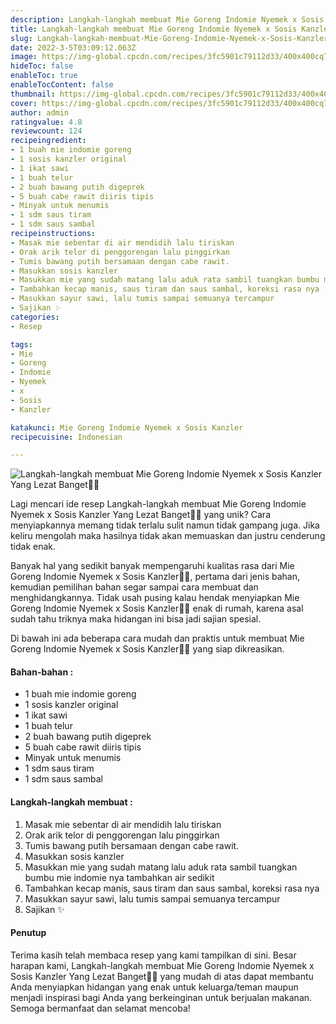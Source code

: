 ```yaml
---
description: Langkah-langkah membuat Mie Goreng Indomie Nyemek x Sosis Kanzler Yang Lezat Banget"
title: Langkah-langkah membuat Mie Goreng Indomie Nyemek x Sosis Kanzler Yang Lezat Banget
slug: Langkah-langkah-membuat-Mie-Goreng-Indomie-Nyemek-x-Sosis-Kanzler-Yang-Lezat-Banget
date: 2022-3-5T03:09:12.063Z
image: https://img-global.cpcdn.com/recipes/3fc5901c79112d33/400x400cq70/photo.jpg
hideToc: false
enableToc: true
enableTocContent: false
thumbnail: https://img-global.cpcdn.com/recipes/3fc5901c79112d33/400x400cq70/photo.jpg
cover: https://img-global.cpcdn.com/recipes/3fc5901c79112d33/400x400cq70/photo.jpg
author: admin
ratingvalue: 4.8
reviewcount: 124
recipeingredient:
- 1 buah mie indomie goreng
- 1 sosis kanzler original
- 1 ikat sawi
- 1 buah telur
- 2 buah bawang putih digeprek
- 5 buah cabe rawit diiris tipis
- Minyak untuk menumis
- 1 sdm saus tiram
- 1 sdm saus sambal
recipeinstructions:
- Masak mie sebentar di air mendidih lalu tiriskan
- Orak arik telor di penggorengan lalu pinggirkan
- Tumis bawang putih bersamaan dengan cabe rawit.
- Masukkan sosis kanzler
- Masukkan mie yang sudah matang lalu aduk rata sambil tuangkan bumbu mie indomie nya tambahkan air sedikit
- Tambahkan kecap manis, saus tiram dan saus sambal, koreksi rasa nya
- Masukkan sayur sawi, lalu tumis sampai semuanya tercampur
- Sajikan ✨
categories:
- Resep

tags:
- Mie
- Goreng
- Indomie
- Nyemek
- x
- Sosis
- Kanzler

katakunci: Mie Goreng Indomie Nyemek x Sosis Kanzler
recipecuisine: Indonesian

---
```


![Langkah-langkah membuat Mie Goreng Indomie Nyemek x Sosis Kanzler Yang Lezat Banget👩‍🍳](https://img-global.cpcdn.com/recipes/3fc5901c79112d33/400x400cq70/photo.jpg)

Lagi mencari ide resep Langkah-langkah membuat Mie Goreng Indomie Nyemek x Sosis Kanzler Yang Lezat Banget👩‍🍳 yang unik? Cara menyiapkannya memang tidak terlalu sulit namun tidak gampang juga. Jika keliru mengolah maka hasilnya tidak akan memuaskan dan justru cenderung tidak enak.

Banyak hal yang sedikit banyak mempengaruhi kualitas rasa dari Mie Goreng Indomie Nyemek x Sosis Kanzler👩‍🍳, pertama dari jenis bahan, kemudian pemilihan bahan segar sampai cara membuat dan menghidangkannya. Tidak usah pusing kalau hendak menyiapkan Mie Goreng Indomie Nyemek x Sosis Kanzler👩‍🍳 enak di rumah, karena asal sudah tahu triknya maka hidangan ini bisa jadi sajian spesial.

Di bawah ini ada beberapa cara mudah dan praktis untuk membuat Mie Goreng Indomie Nyemek x Sosis Kanzler👩‍🍳 yang siap dikreasikan.

<!--inarticleads1-->

#### Bahan-bahan :

- 1 buah mie indomie goreng
- 1 sosis kanzler original
- 1 ikat sawi
- 1 buah telur
- 2 buah bawang putih digeprek
- 5 buah cabe rawit diiris tipis
- Minyak untuk menumis
- 1 sdm saus tiram
- 1 sdm saus sambal

<!--inarticleads2-->

#### Langkah-langkah membuat :

1. Masak mie sebentar di air mendidih lalu tiriskan
1. Orak arik telor di penggorengan lalu pinggirkan
1. Tumis bawang putih bersamaan dengan cabe rawit.
1. Masukkan sosis kanzler
1. Masukkan mie yang sudah matang lalu aduk rata sambil tuangkan bumbu mie indomie nya tambahkan air sedikit
1. Tambahkan kecap manis, saus tiram dan saus sambal, koreksi rasa nya
1. Masukkan sayur sawi, lalu tumis sampai semuanya tercampur
1. Sajikan ✨

#### Penutup

Terima kasih telah membaca resep yang kami tampilkan di sini. Besar harapan kami, Langkah-langkah membuat Mie Goreng Indomie Nyemek x Sosis Kanzler Yang Lezat Banget👩‍🍳 yang mudah di atas dapat membantu Anda menyiapkan hidangan yang enak untuk keluarga/teman maupun menjadi inspirasi bagi Anda yang berkeinginan untuk berjualan makanan. Semoga bermanfaat dan selamat mencoba!